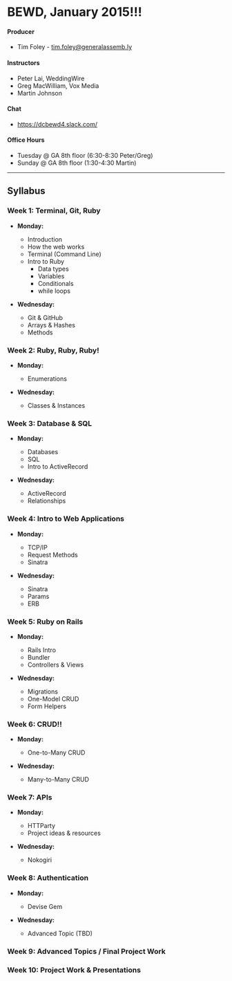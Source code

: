# BEWD, January 2015!!!

#### Producer
- Tim Foley - tim.foley@generalassemb.ly

#### Instructors
 - Peter Lai, WeddingWire
 - Greg MacWilliam, Vox Media
 - Martin Johnson

#### Chat
- https://dcbewd4.slack.com/

#### Office Hours
- Tuesday @ GA 8th floor (6:30-8:30 Peter/Greg)
- Sunday @ GA 8th floor (1:30-4:30 Martin)

---

## Syllabus

### Week 1: Terminal, Git, Ruby

- **Monday:**
  - Introduction
  - How the web works
  - Terminal (Command Line)
  - Intro to Ruby
    - Data types
    - Variables
    - Conditionals
    - while loops
  
- **Wednesday:**
  - Git & GitHub
  - Arrays & Hashes
  - Methods
  
### Week 2: Ruby, Ruby, Ruby!

- **Monday:**
  - Enumerations

- **Wednesday:**
  - Classes & Instances
  
### Week 3: Database & SQL

- **Monday:**
  - Databases
  - SQL
  - Intro to ActiveRecord

- **Wednesday:**
  - ActiveRecord
  - Relationships

### Week 4: Intro to Web Applications

- **Monday:**
  - TCP/IP
  - Request Methods
  - Sinatra

- **Wednesday:**
  - Sinatra
  - Params
  - ERB
  
### Week 5: Ruby on Rails

- **Monday:** 
  - Rails Intro
  - Bundler
  - Controllers & Views

- **Wednesday:**
  - Migrations
  - One-Model CRUD
  - Form Helpers

### Week 6: CRUD!!

- **Monday:**
  - One-to-Many CRUD

- **Wednesday:**
  - Many-to-Many CRUD

### Week 7: APIs

- **Monday:**
  - HTTParty
  - Project ideas & resources
 
- **Wednesday:**
  - Nokogiri

### Week 8: Authentication

- **Monday:**
  - Devise Gem
 
- **Wednesday:**
  - Advanced Topic (TBD)

### Week 9: Advanced Topics / Final Project Work

### Week 10: Project Work & Presentations
